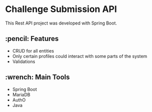 <h1> Challenge Submission API </h1>

This Rest API project was developed with Spring Boot.

 <h2> :pencil: Features </h2>
<ul>
  <li>CRUD for all entities</li>
  <li>Only certain profiles could interact with some parts of the system</li>
  <li>Validations</li>
</ul>

 <h2> :wrench: Main Tools </h2>
<ul>
  <li>Spring Boot</li>
  <li>MariaDB</li>
  <li>AuthO</li>
  <li>Java</li> 
</ul>
